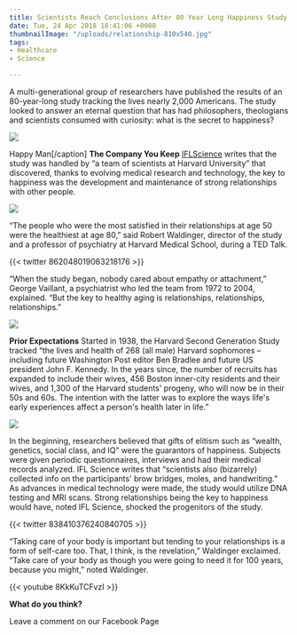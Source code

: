 ```yaml
---
title: Scientists Reach Conclusions After 80 Year Long Happiness Study
date: Tue, 24 Apr 2018 18:41:06 +0000
thumbnailImage: "/uploads/relationship-810x540.jpg"
tags:
- Healthcare
- Science

---
```

A multi-generational group of researchers have published the results of an 80-year-long study tracking the lives nearly 2,000 Americans. The study looked to answer an eternal question that has had philosophers, theologians and scientists consumed with curiosity: what is the secret to happiness? 

[![](http://newsattorneys.staging.wpengine.com/wp-content/uploads/2018/04/happy-man-1024x701.jpg)](http://newsattorneys.staging.wpengine.com/wp-content/uploads/2018/04/happy-man.jpg) 

Happy Man\[/caption\] **The Company You Keep** [IFLScience](http://www.iflscience.com/health-and-medicine/this-what-you-actually-need-to-be-happy-according-to-study/) writes that the study was handled by “a team of scientists at Harvard University” that discovered, thanks to evolving medical research and technology, the key to happiness was the development and maintenance of strong relationships with other people. 

[![](http://newsattorneys.staging.wpengine.com/wp-content/uploads/2018/04/relationships.jpg)](http://newsattorneys.staging.wpengine.com/wp-content/uploads/2018/04/relationships.jpg) 

“The people who were the most satisfied in their relationships at age 50 were the healthiest at age 80,” said Robert Waldinger, director of the study and a professor of psychiatry at Harvard Medical School, during a TED Talk. 

{{< twitter 862048019063218176 >}}

“When the study began, nobody cared about empathy or attachment,” George Vaillant, a psychiatrist who led the team from 1972 to 2004, explained. “But the key to healthy aging is relationships, relationships, relationships.” 

[![](http://newsattorneys.staging.wpengine.com/wp-content/uploads/2018/04/happy-jumpers-1024x683.jpg)](http://newsattorneys.staging.wpengine.com/wp-content/uploads/2018/04/happy-jumpers.jpg) 

**Prior Expectations** Started in 1938, the Harvard Second Generation Study tracked “the lives and health of 268 (all male) Harvard sophomores – including future Washington Post editor Ben Bradlee and future US president John F. Kennedy. In the years since, the number of recruits has expanded to include their wives, 456 Boston inner-city residents and their wives, and 1,300 of the Harvard students' progeny, who will now be in their 50s and 60s. The intention with the latter was to explore the ways life's early experiences affect a person's health later in life.” 

[![](http://newsattorneys.staging.wpengine.com/wp-content/uploads/2018/04/relationship.jpg)](http://newsattorneys.staging.wpengine.com/wp-content/uploads/2018/04/relationship.jpg) 

In the beginning, researchers believed that gifts of elitism such as “wealth, genetics, social class, and IQ” were the guarantors of happiness. Subjects were given periodic questionnaires, interviews and had their medical records analyzed. IFL Science writes that “scientists also (bizarrely) collected info on the participants' brow bridges, moles, and handwriting.” As advances in medical technology were made, the study would utilize DNA testing and MRI scans. Strong relationships being the key to happiness would have, noted IFL Science, shocked the progenitors of the study. 

{{< twitter 838410376240840705 >}}

“Taking care of your body is important but tending to your relationships is a form of self-care too. That, I think, is the revelation,” Waldinger exclaimed. “Take care of your body as though you were going to need it for 100 years, because you might,” noted Waldinger. 

{{< youtube 8KkKuTCFvzI >}}

**What do you think?**

Leave a comment on our Facebook Page
